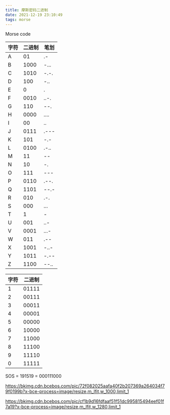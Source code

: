 ```yaml
---
title: 摩斯密码二进制
date: 2021-12-19 23:10:49  
tags: morse
---
```


Morse code

| 字符 | 二进制 | 笔划 |
| ---- | ------ | ---- |
| A    | 01     | .-   |
| B    | 1000   | -... |
| C    | 1010   | -.-. |
| D    | 100    | -..  |
| E    | 0      | .    |
| F    | 0010   | ..-. |
| G    | 110    | --.  |
| H    | 0000   | .... |
| I    | 00     | ..   |
| J    | 0111   | .--- |
| K    | 101    | -.-  |
| L    | 0100   | .-.. |
| M    | 11     | --   |
| N    | 10     | -.   |
| O    | 111    | ---  |
| P    | 0110   | .--. |
| Q    | 1101   | --.- |
| R    | 010    | .-.  |
| S    | 000    | ...  |
| T    | 1      | -    |
| U    | 001    | ..-  |
| V    | 0001   | ...- |
| W    | 011    | .--  |
| X    | 1001   | -..- |
| Y    | 1011   | -.-- |
| Z    | 1100   | --.. |

| 字符 | 二进制 |
| ---- | ------ |
| 1    | 01111  |
| 2    | 00111  |
| 3    | 00011  |
| 4    | 00001  |
| 5    | 00000  |
| 6    | 10000  |
| 7    | 11000  |
| 8    | 11100  |
| 9    | 11110  |
| 0    | 11111  |

SOS = 191519 = 000111000

https://bkimg.cdn.bcebos.com/pic/72f082025aafa40f2b207369a264034f79f0199b?x-bce-process=image/resize,m_lfit,w_1000,limit_1

https://bkimg.cdn.bcebos.com/pic/cf1b9d16fdfaaf51f51dc995815494eef01f7a19?x-bce-process=image/resize,m_lfit,w_1280,limit_1